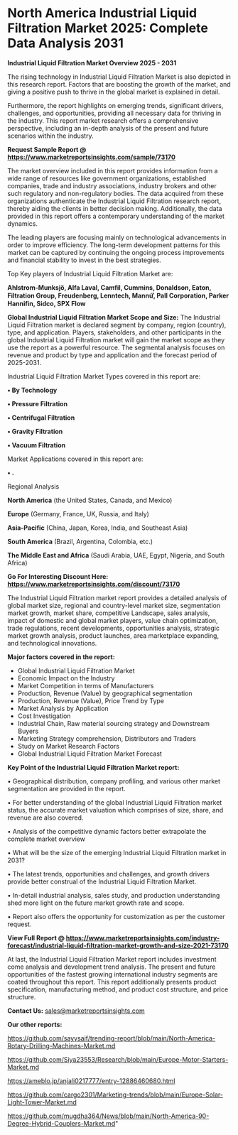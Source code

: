  # North America Industrial Liquid Filtration Market 2025: Complete Data Analysis 2031

<Strong> Industrial Liquid Filtration Market Overview 2025 - 2031</strong>

The rising technology in Industrial Liquid Filtration Market is also depicted in this research report. Factors that are boosting the growth of the market, and giving a positive push to thrive in the global market is explained in detail.

Furthermore, the report highlights on emerging trends, significant drivers, challenges, and opportunities, providing all necessary data for thriving in the industry. This report market research offers a comprehensive perspective, including an in-depth analysis of the present and future scenarios within the industry.

<strong>Request Sample Report @ <a href=https://www.marketreportsinsights.com/sample/73170>https://www.marketreportsinsights.com/sample/73170</a></strong>

The market overview included in this report provides information from a wide range of resources like government organizations, established companies, trade and industry associations, industry brokers and other such regulatory and non-regulatory bodies. The data acquired from these organizations authenticate the Industrial Liquid Filtration research report, thereby aiding the clients in better decision making. Additionally, the data provided in this report offers a contemporary understanding of the market dynamics.

The leading players are focusing mainly on technological advancements in order to improve efficiency. The long-term development patterns for this market can be captured by continuing the ongoing process improvements and financial stability to invest in the best strategies.

Top Key players of Industrial Liquid Filtration Market are:

<strong>Ahlstrom-Munksjö, Alfa Laval, Camfil, Cummins, Donaldson, Eaton, Filtration Group, Freudenberg, Lenntech, Mannứꙺ, Pall Corporation, Parker Hannifin, Sidco, SPX Flow</strong>

<strong><b>Global Industrial Liquid Filtration Market Scope and Size:</b></strong>
The Industrial Liquid Filtration market is declared segment by company, region (country), type, and application. Players, stakeholders, and other participants in the global Industrial Liquid Filtration market will gain the market scope as they use the report as a powerful resource. The segmental analysis focuses on revenue and product by type and application and the forecast period of 2025-2031.

Industrial Liquid Filtration Market Types covered in this report are:

<strong>• By Technology

• Pressure Filtration

• Centrifugal Filtration

• Gravity Filtration

• Vacuum Filtration</strong>

Market Applications covered in this report are:

<strong>• .</strong> 

Regional Analysis

<strong>North America</strong> (the United States, Canada, and Mexico)

<strong>Europe</strong> (Germany, France, UK, Russia, and Italy)

<strong>Asia-Pacific</strong> (China, Japan, Korea, India, and Southeast Asia)

<strong>South America</strong> (Brazil, Argentina, Colombia, etc.)

<strong>The Middle East and Africa</strong> (Saudi Arabia, UAE, Egypt, Nigeria, and South Africa)

<strong>Go For Interesting Discount Here: <a href=https://www.marketreportsinsights.com/discount/73170>https://www.marketreportsinsights.com/discount/73170</a></strong>

The Industrial Liquid Filtration market report provides a detailed analysis of global market size, regional and country-level market size, segmentation market growth, market share, competitive Landscape, sales analysis, impact of domestic and global market players, value chain optimization, trade regulations, recent developments, opportunities analysis, strategic market growth analysis, product launches, area marketplace expanding, and technological innovations.

<strong><b>Major factors covered in the report:</b></strong>
<ul>
  <li>Global Industrial Liquid Filtration Market </li>
  <li>Economic Impact on the Industry</li>
  <li>Market Competition in terms of Manufacturers</li>
  <li>Production, Revenue (Value) by geographical segmentation</li>
  <li>Production, Revenue (Value), Price Trend by Type</li>
  <li>Market Analysis by Application</li>
  <li>Cost Investigation</li>
  <li>Industrial Chain, Raw material sourcing strategy and Downstream Buyers</li>
  <li>Marketing Strategy comprehension, Distributors and Traders</li>
  <li>Study on Market Research Factors</li>
  <li>Global Industrial Liquid Filtration Market Forecast</li>
</ul>

<strong><b>Key Point of the Industrial Liquid Filtration Market report:</b></strong>

• Geographical distribution, company profiling, and various other market segmentation are provided in the report.

• For better understanding of the global Industrial Liquid Filtration market status, the accurate market valuation which comprises of size, share, and revenue are also covered.

• Analysis of the competitive dynamic factors better extrapolate the complete market overview

• What will be the size of the emerging Industrial Liquid Filtration market in 2031?

• The latest trends, opportunities and challenges, and growth drivers provide better construal of the Industrial Liquid Filtration Market.

• In-detail industrial analysis, sales study, and production understanding shed more light on the future market growth rate and scope.

• Report also offers the opportunity for customization as per the customer request.

<strong><b>View Full Report @ <a href=https://www.marketreportsinsights.com/industry-forecast/industrial-liquid-filtration-market-growth-and-size-2021-73170>https://www.marketreportsinsights.com/industry-forecast/industrial-liquid-filtration-market-growth-and-size-2021-73170</a></b></strong>


At last, the Industrial Liquid Filtration Market report includes investment come analysis and development trend analysis. The present and future opportunities of the fastest growing international industry segments are coated throughout this report. This report additionally presents product specification, manufacturing method, and product cost structure, and price structure.

<strong>Contact Us:</strong>
sales@marketreportsinsights.com

<strong>Our other reports:</strong>

<a href=https://github.com/sayysaif/trending-report/blob/main/North-America-Rotary-Drilling-Machines-Market.md>https://github.com/sayysaif/trending-report/blob/main/North-America-Rotary-Drilling-Machines-Market.md</a>

<a href=https://github.com/Siya23553/Research/blob/main/Europe-Motor-Starters-Market.md>https://github.com/Siya23553/Research/blob/main/Europe-Motor-Starters-Market.md</a>

<a href=https://ameblo.jp/anjali0217777/entry-12886460680.html>https://ameblo.jp/anjali0217777/entry-12886460680.html</a>

<a href=https://github.com/cargo2301/Marketing-trends/blob/main/Europe-Solar-Light-Tower-Market.md>https://github.com/cargo2301/Marketing-trends/blob/main/Europe-Solar-Light-Tower-Market.md</a>

<a href=https://github.com/mugdha364/News/blob/main/North-America-90-Degree-Hybrid-Couplers-Market.md>https://github.com/mugdha364/News/blob/main/North-America-90-Degree-Hybrid-Couplers-Market.md</a>"
